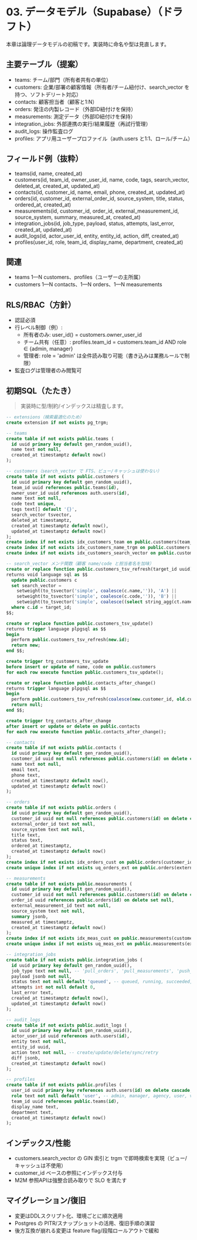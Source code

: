 # 03. データモデル（Supabase）（ドラフト）

本章は論理データモデルの初稿です。実装時に命名や型は見直します。

## 主要テーブル（提案）
- teams: チーム/部門（所有者共有の単位）
- customers: 企業/部署の顧客情報（所有者/チーム紐付け、search_vector を持つ、ソフトデリート対応）
- contacts: 顧客担当者（顧客と1:N）
- orders: 発注の内製レコード（外部ID紐付けを保持）
- measurements: 測定データ（外部ID紐付けを保持）
- integration_jobs: 外部連携の実行/結果履歴（再試行管理）
- audit_logs: 操作監査ログ
- profiles: アプリ用ユーザープロファイル（auth.users と1:1、ロール/チーム）

## フィールド例（抜粋）
- teams(id, name, created_at)
- customers(id, team_id, owner_user_id, name, code, tags, search_vector, deleted_at, created_at, updated_at)
- contacts(id, customer_id, name, email, phone, created_at, updated_at)
- orders(id, customer_id, external_order_id, source_system, title, status, ordered_at, created_at)
- measurements(id, customer_id, order_id, external_measurement_id, source_system, summary, measured_at, created_at)
- integration_jobs(id, job_type, payload, status, attempts, last_error, created_at, updated_at)
- audit_logs(id, actor_user_id, entity, entity_id, action, diff, created_at)
- profiles(user_id, role, team_id, display_name, department, created_at)

## 関連
- teams 1—N customers、profiles（ユーザーの主所属）
- customers 1—N contacts、1—N orders、1—N measurements

## RLS/RBAC（方針）
- 認証必須
- 行レベル制御（例）:
  - 所有者のみ: user_id() = customers.owner_user_id
  - チーム共有（任意）: profiles.team_id = customers.team_id AND role ∈ {admin, manager}
  - 管理者: role = 'admin' は全件読み取り可能（書き込みは業務ルールで制限）
- 監査ログは管理者のみ閲覧可

## 初期SQL（たたき）
> 実装時に型/制約/インデックスは精査します。

```sql
-- extensions（検索最適化のため）
create extension if not exists pg_trgm;

-- teams
create table if not exists public.teams (
  id uuid primary key default gen_random_uuid(),
  name text not null,
  created_at timestamptz default now()
);

-- customers（search_vector で FTS、ビュー/キャッシュは使わない）
create table if not exists public.customers (
  id uuid primary key default gen_random_uuid(),
  team_id uuid references public.teams(id),
  owner_user_id uuid references auth.users(id),
  name text not null,
  code text unique,
  tags text[] default '{}',
  search_vector tsvector,
  deleted_at timestamptz,
  created_at timestamptz default now(),
  updated_at timestamptz default now()
);
create index if not exists idx_customers_team on public.customers(team_id);
create index if not exists idx_customers_name_trgm on public.customers using gin (lower(name) gin_trgm_ops);
create index if not exists idx_customers_search_vector on public.customers using gin (search_vector);

-- search_vector メンテ関数（顧客 name/code と担当者名を加味）
create or replace function public.customers_tsv_refresh(target_id uuid)
returns void language sql as $$
  update public.customers c
  set search_vector =
    setweight(to_tsvector('simple', coalesce(c.name,'')), 'A') ||
    setweight(to_tsvector('simple', coalesce(c.code,'')), 'B') ||
    setweight(to_tsvector('simple', coalesce((select string_agg(ct.name,' ') from public.contacts ct where ct.customer_id = c.id),'')), 'C')
  where c.id = target_id;
$$;

create or replace function public.customers_tsv_update()
returns trigger language plpgsql as $$
begin
  perform public.customers_tsv_refresh(new.id);
  return new;
end $$;

create trigger trg_customers_tsv_update
before insert or update of name, code on public.customers
for each row execute function public.customers_tsv_update();

create or replace function public.contacts_after_change()
returns trigger language plpgsql as $$
begin
  perform public.customers_tsv_refresh(coalesce(new.customer_id, old.customer_id));
  return null;
end $$;

create trigger trg_contacts_after_change
after insert or update or delete on public.contacts
for each row execute function public.contacts_after_change();

-- contacts
create table if not exists public.contacts (
  id uuid primary key default gen_random_uuid(),
  customer_id uuid not null references public.customers(id) on delete cascade,
  name text not null,
  email text,
  phone text,
  created_at timestamptz default now(),
  updated_at timestamptz default now()
);

-- orders
create table if not exists public.orders (
  id uuid primary key default gen_random_uuid(),
  customer_id uuid not null references public.customers(id) on delete cascade,
  external_order_id text not null,
  source_system text not null,
  title text,
  status text,
  ordered_at timestamptz,
  created_at timestamptz default now()
);
create index if not exists idx_orders_cust on public.orders(customer_id);
create unique index if not exists uq_orders_ext on public.orders(external_order_id, source_system);

-- measurements
create table if not exists public.measurements (
  id uuid primary key default gen_random_uuid(),
  customer_id uuid not null references public.customers(id) on delete cascade,
  order_id uuid references public.orders(id) on delete set null,
  external_measurement_id text not null,
  source_system text not null,
  summary jsonb,
  measured_at timestamptz,
  created_at timestamptz default now()
);
create index if not exists idx_meas_cust on public.measurements(customer_id);
create unique index if not exists uq_meas_ext on public.measurements(external_measurement_id, source_system);

-- integration_jobs
create table if not exists public.integration_jobs (
  id uuid primary key default gen_random_uuid(),
  job_type text not null, -- 'pull_orders', 'pull_measurements', 'push_order'
  payload jsonb not null,
  status text not null default 'queued', -- queued, running, succeeded, failed
  attempts int not null default 0,
  last_error text,
  created_at timestamptz default now(),
  updated_at timestamptz default now()
);

-- audit_logs
create table if not exists public.audit_logs (
  id uuid primary key default gen_random_uuid(),
  actor_user_id uuid references auth.users(id),
  entity text not null,
  entity_id uuid,
  action text not null, -- create/update/delete/sync/retry
  diff jsonb,
  created_at timestamptz default now()
);

-- profiles
create table if not exists public.profiles (
  user_id uuid primary key references auth.users(id) on delete cascade,
  role text not null default 'user', -- admin, manager, agency, user, viewer
  team_id uuid references public.teams(id),
  display_name text,
  department text,
  created_at timestamptz default now()
);
```

## インデックス/性能
- customers.search_vector の GIN 索引と trgm で即時検索を実現（ビュー/キャッシュは不使用）
- customer_id ベースの参照にインデックス付与
- M2M 参照APIは強整合読み取りで SLO を満たす

## マイグレーション/復旧
- 変更はDDLスクリプト化、環境ごとに順次適用
- Postgres の PITR/スナップショットの活用、復旧手順の演習
- 後方互換が崩れる変更は feature flag/段階ロールアウトで緩和
